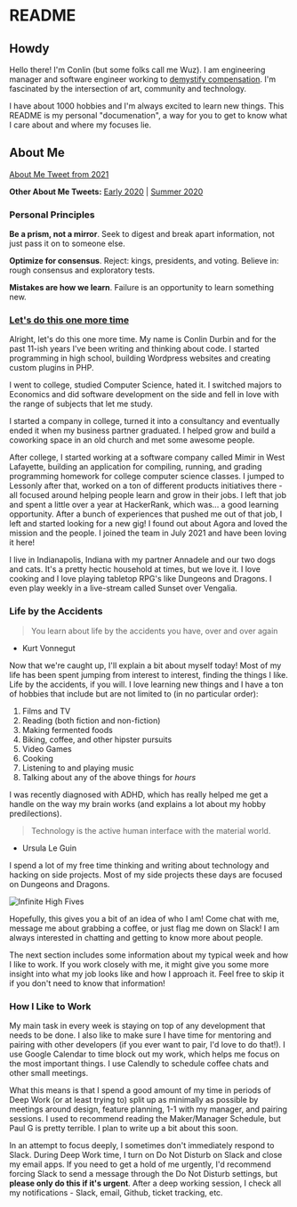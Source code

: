 # README

## Howdy

Hello there! I'm Conlin (but some folks call me Wuz). I am engineering manager
and software engineer working to [demystify compensation](https://getagora.com).
I'm fascinated by the intersection of art, community and technology.

I have about 1000 hobbies and I'm always excited to learn new things.
This README is my personal "documenation", a way for you to get to know what
I care about and where my focuses lie.

## About Me

[About Me Tweet from 2021](https://twitter.com/CallMeWuz/status/1345345357794963457)

**Other About Me Tweets:** [Early 2020](https://twitter.com/CallMeWuz/status/1212430217735819265?s=20) | [Summer 2020](https://twitter.com/CallMeWuz/status/1270737865899638787)

### Personal Principles

**Be a prism, not a mirror**. Seek to digest and break apart information,
not just pass it on to someone else.

**Optimize for consensus**. Reject: kings, presidents, and voting.
Believe in: rough consensus and exploratory tests.

**Mistakes are how we learn**. Failure is an opportunity to learn something new.

### [Let's do this one more time](https://www.youtube.com/watch?v=r-dAO5OenO8)

Alright, let's do this one more time. My name is Conlin Durbin and for the past 11-ish
years I've been writing and thinking about code. I started programming in high school,
building Wordpress websites and creating custom plugins in PHP.

I went to college, studied Computer Science, hated it. I switched
majors to Economics and did software development on the side and fell
in love with the range of subjects that let me study.

I started a company in college, turned it into a consultancy and eventually ended
it when my business partner graduated. I helped grow and build a coworking space in
an old church and met some awesome people.

After college, I started working at a software company called Mimir in West Lafayette,
building an application for compiling, running, and grading programming homework
for college computer science classes. I jumped to Lessonly after that, worked on
a ton of different products initiatives there - all focused around helping people
learn and grow in their jobs. I left that job and spent a little over a year at
HackerRank, which was... a good learning opportunity. After a bunch of experiences
that pushed me out of that job, I left and started looking for a new gig! I
found out about Agora and loved the mission and the people. 
I joined the team in July 2021 and have been loving it here!

I live in Indianapolis, Indiana with my partner Annadele and our two dogs and cats.
It's a pretty hectic household at times, but we love it. I love cooking and I love
playing tabletop RPG's like Dungeons and Dragons. I even play weekly in a 
live-stream called Sunset over Vengalia.

### Life by the Accidents

> You learn about life by the accidents you have, over and over again

- Kurt Vonnegut

Now that we're caught up, I'll explain a bit about myself today! Most of my life
has been spent jumping from interest to interest, finding the things I like.
Life by the accidents, if you will. I love learning new things and I have a
ton of hobbies that include but are not limited to (in no particular order):

1. Films and TV
2. Reading (both fiction and non-fiction)
3. Making fermented foods
4. Biking, coffee, and other hipster pursuits
5. Video Games
6. Cooking
7. Listening to and playing music
8. Talking about any of the above things for _hours_

I was recently diagnosed with ADHD, which has really helped me get a handle on
the way my brain works (and explains a lot about my hobby predilections).

> Technology is the active human interface with the material world.

- Ursula Le Guin

I spend a lot of my free time thinking and writing about technology and hacking
on side projects. Most of my side projects these days are focused on Dungeons
and Dragons.

![Infinite High Fives](https://i.imgur.com/JZszcEU.gif)

Hopefully, this gives you a bit of an idea of who I am! Come chat with me,
message me about grabbing a coffee, or just flag me down on Slack!
I am always interested in chatting and getting to know more about people.

The next section includes some information about my typical week and how
I like to work. If you work closely with me, it might give you some more
insight into what my job looks like and how I approach it. Feel free to
skip it if you don't need to know that information!

### How I Like to Work

My main task in every week is staying on top of any development that needs to
be done. I also like to make sure I have time for mentoring and pairing with
other developers (if you ever want to pair, I'd love to do that!). I use Google
Calendar to time block out my work, which helps me focus on the most important
things. I use Calendly to schedule coffee chats and other small meetings.

What this means is that I spend a good amount of my time in periods of Deep Work
(or at least trying to) split up as minimally as possible by meetings around design,
feature planning, 1-1 with my manager, and pairing sessions. I used to recommend
reading the Maker/Manager Schedule, but Paul G is pretty terrible. I plan to write
up a bit about this soon.

In an attempt to focus deeply, I sometimes don't immediately respond to Slack.
During Deep Work time, I turn on Do Not Disturb on Slack and close my email apps.
If you need to get a hold of me urgently, I'd recommend forcing Slack to send a
message through the Do Not Disturb settings, but **please only do this if it's
urgent**. After a deep working session, I check all my notifications - Slack,
email, Github, ticket tracking, etc.

